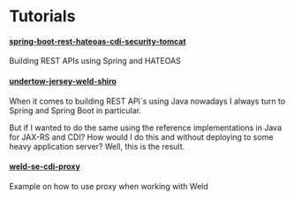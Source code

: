 # Tutorials

#### [spring-boot-rest-hateoas-cdi-security-tomcat](https://github.com/partjarnberg/tutorials/tree/master/spring-boot-rest-hateoas-cdi-security-tomcat)
Building REST APIs using Spring and HATEOAS

#### [undertow-jersey-weld-shiro](https://github.com/partjarnberg/tutorials/tree/master/undertow-jersey-weld-shiro)
When it comes to building REST API´s using Java nowadays I always turn to Spring and Spring Boot in particular.

But if I wanted to do the same using the reference implementations in Java for JAX-RS and CDI? How would I do this and without deploying to some heavy application server? Well, this is the result.

#### [weld-se-cdi-proxy](https://github.com/partjarnberg/tutorials/tree/master/weld-se-cdi-proxy)
Example on how to use proxy when working with Weld
